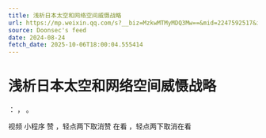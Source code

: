 ```yaml
---
title: 浅析日本太空和网络空间威慑战略
url: https://mp.weixin.qq.com/s?__biz=MzkwMTMyMDQ3Mw==&mid=2247592517&idx=1&sn=7ef12beeefd1a4dcdfee27560763d8ae
source: Doonsec's feed
date: 2024-08-24
fetch_date: 2025-10-06T18:00:04.555414
---
```


# 浅析日本太空和网络空间威慑战略

：
，
。

视频
小程序
赞
，轻点两下取消赞
在看
，轻点两下取消在看